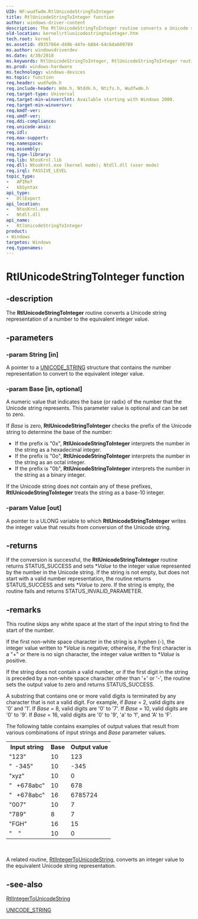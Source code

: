 ```yaml
---
UID: NF:wudfwdm.RtlUnicodeStringToInteger
title: RtlUnicodeStringToInteger function
author: windows-driver-content
description: The RtlUnicodeStringToInteger routine converts a Unicode string representation of a number to the equivalent integer value.
old-location: kernel\rtlunicodestringtointeger.htm
tech.root: kernel
ms.assetid: d9357864-d49b-44fe-b884-64c6da609789
ms.author: windowsdriverdev
ms.date: 4/30/2018
ms.keywords: RtlUnicodeStringToInteger, RtlUnicodeStringToInteger routine [Kernel-Mode Driver Architecture], k109_862feacf-64af-4aae-87b5-264ef277ea22.xml, kernel.rtlunicodestringtointeger, wdm/RtlUnicodeStringToInteger
ms.prod: windows-hardware
ms.technology: windows-devices
ms.topic: function
req.header: wudfwdm.h
req.include-header: Wdm.h, Ntddk.h, Ntifs.h, Wudfwdm.h
req.target-type: Universal
req.target-min-winverclnt: Available starting with Windows 2000.
req.target-min-winversvr: 
req.kmdf-ver: 
req.umdf-ver: 
req.ddi-compliance: 
req.unicode-ansi: 
req.idl: 
req.max-support: 
req.namespace: 
req.assembly: 
req.type-library: 
req.lib: NtosKrnl.lib
req.dll: NtosKrnl.exe (kernel mode); Ntdll.dll (user mode)
req.irql: PASSIVE_LEVEL
topic_type:
-	APIRef
-	kbSyntax
api_type:
-	DllExport
api_location:
-	NtosKrnl.exe
-	Ntdll.dll
api_name:
-	RtlUnicodeStringToInteger
product:
- Windows
targetos: Windows
req.typenames: 
---
```


# RtlUnicodeStringToInteger function


## -description


The <b>RtlUnicodeStringToInteger</b> routine converts a Unicode string representation of a number to the equivalent integer value.


## -parameters




### -param String [in]

A pointer to a <a href="https://msdn.microsoft.com/library/windows/hardware/ff564879">UNICODE_STRING</a> structure that contains the number representation to convert to the equivalent integer value.


### -param Base [in, optional]

A numeric value that indicates the base (or radix) of the number that the Unicode string represents. This parameter value is optional and can be set to zero.

If <i>Base</i> is zero, <b>RtlUnicodeStringToInteger</b> checks the prefix of the Unicode string to determine the base of the number:

<ul>
<li>
If the prefix is "0x", <b>RtlUnicodeStringToInteger</b> interprets the number in the string as a hexadecimal integer.

</li>
<li>
If the prefix is "0o", <b>RtlUnicodeStringToInteger</b> interprets the number in the string as an octal integer.

</li>
<li>
If the prefix is "0b", <b>RtlUnicodeStringToInteger</b> interprets the number in the string as a binary integer.

</li>
</ul>
If the Unicode string does not contain any of these prefixes, <b>RtlUnicodeStringToInteger</b> treats the string as a base-10 integer.


### -param Value [out]

A pointer to a ULONG variable to which <b>RtlUnicodeStringToInteger</b> writes the integer value that results from conversion of the Unicode string.


## -returns



If the conversion is successful, the <b>RtlUnicodeStringToInteger</b> routine returns STATUS_SUCCESS and sets *<i>Value</i> to the integer value represented by the number in the Unicode string. If the string is not empty, but does not start with a valid number representation, the routine returns STATUS_SUCCESS and sets *<i>Value</i> to zero. If the string is empty, the routine fails and returns STATUS_INVALID_PARAMETER.




## -remarks



This routine skips any white space at the start of the input string to find the start of the number.

If the first non-white space character in the string is a hyphen (-), the integer value written to *<i>Value</i> is negative; otherwise, if the first character is a "+" or there is no sign character, the integer value written to *<i>Value</i> is positive.

 If the string does not contain a valid number, or if the first digit in the string is preceded by a non-white space character other than '+' or '-', the routine sets the output value to zero and returns STATUS_SUCCESS.

A substring that contains one or more valid digits is terminated by any character that is not a valid digit. For example, if <i>Base</i> = 2, valid digits are '0' and '1'. If <i>Base</i> = 8, valid digits are '0' to '7'. If <i>Base</i> = 10, valid digits are '0' to '9'. If <i>Base</i> = 16, valid digits are '0' to '9', 'a' to 'f', and 'A' to 'F'.

The following table contains examples of output values that result from various combinations of input strings and <i>Base</i> parameter values.

<table>
<tr>
<th>Input string</th>
<th>Base</th>
<th>Output value</th>
</tr>
<tr>
<td>"123"</td>
<td>10</td>
<td>123</td>
</tr>
<tr>
<td>"  -345"</td>
<td>10</td>
<td>-345</td>
</tr>
<tr>
<td>"xyz"</td>
<td>10</td>
<td>0</td>
</tr>
<tr>
<td>"   +678abc"</td>
<td>10</td>
<td>678</td>
</tr>
<tr>
<td>"   +678abc"</td>
<td>16</td>
<td>6785724</td>
</tr>
<tr>
<td>"007"</td>
<td>10</td>
<td>7</td>
</tr>
<tr>
<td>"789"</td>
<td>8</td>
<td>7</td>
</tr>
<tr>
<td>"FGH"</td>
<td>16</td>
<td>15</td>
</tr>
<tr>
<td>"      "</td>
<td>10</td>
<td>0</td>
</tr>
</table>
 

A related routine, <a href="https://msdn.microsoft.com/library/windows/hardware/ff561941">RtlIntegerToUnicodeString</a>, converts an integer value to the equivalent Unicode string representation.




## -see-also




<a href="https://msdn.microsoft.com/library/windows/hardware/ff561941">RtlIntegerToUnicodeString</a>



<a href="https://msdn.microsoft.com/library/windows/hardware/ff564879">UNICODE_STRING</a>
 

 



